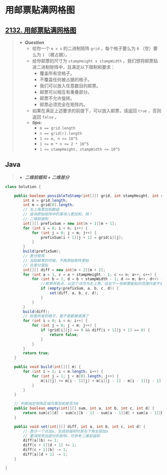 # 用邮票贴满网格图

## [2132. 用邮票贴满网格图](https://leetcode.cn/problems/stamping-the-grid/)

> - ***Question***
>   - 给你一个 `m x n` 的二进制矩阵 `grid` ，每个格子要么为 `0` （空）要么为 `1` （被占据）。
>   - 给你邮票的尺寸为 `stampHeight x stampWidth` 。我们想将邮票贴进二进制矩阵中，且满足以下限制和要求：
>     - 覆盖所有空格子。
>     - 不覆盖任何被占据的格子。
>     - 我们可以放入任意数目的邮票。
>     - 邮票可以相互有重叠部分。
>     - 邮票不允许旋转。
>     - 邮票必须完全在矩阵内。
>   - 如果在满足上述要求的前提下，可以放入邮票，请返回 `true` ，否则返回 `false` 。
>   - ***tips:***
>     - `m == grid.length`
>     - `n == grid[r].length`
>     - `1 <= m, n <= 10^5`
>     - `1 <= m * n <= 2 * 10^5`
>     - `1 <= stampHeight, stampWidth <= 10^5`

## Java

> - ***二维前缀和 + 二维差分***

```java
class Solution {

    public boolean possibleToStamp(int[][] grid, int stampHeight, int stampWidth) {
        int n = grid.length;
        int m = grid[0].length;
        // 左上角累加和数组
        // 查询原始矩阵中的某块儿累加和，快！
        // 二维前缀和
        int[][] prefixSum = new int[n + 1][m + 1];
        for (int i = 0; i < n; i++) {
            for (int j = 0; j < m; j++) {
                prefixSum[i + 1][j + 1] = grid[i][j];
            }
        }
        build(prefixSum);
        // 差分矩阵
        // 当贴邮票的时候，不再原始矩阵里贴
        // 在差分里贴
        int[][] diff = new int[n + 2][m + 2];
        for (int a = 1, c = a + stampHeight - 1; c <= n; a++, c++) {
            for (int b = 1, d = b + stampWidth - 1; d <= m; b++, d++) {
                //枚举所有点，以这个点作为左上角，往右下一张邮票能贴的范围内是不是全是0，是就贴一张邮票
                if (empty(prefixSum, a, b, c, d)) {
                    set(diff, a, b, c, d);
                }
            }
        }
        build(diff);
        // 检查所有的格子，是不是都被填满了
        for (int i = 0; i < n; i++) {
            for (int j = 0; j < m; j++) {
                if (grid[i][j] == 0 && diff[i + 1][j + 1] == 0) {
                    return false;
                }
            }
        }
        return true;
    }

    public void build(int[][] m) {
        for (int i = 1; i < m.length; i++) {
            for (int j = 1; j < m[0].length; j++) {
                m[i][j] += m[i - 1][j] + m[i][j - 1] - m[i - 1][j - 1];
            }
        }
    }

    // 判断指定矩阵区域内累加和是否为0
    public boolean empty(int[][] sum, int a, int b, int c, int d) {
        return sum[c][d] - sum[c][b - 1] - sum[a - 1][d] + sum[a - 1][b - 1] == 0;
    }

    public void set(int[][] diff, int a, int b, int c, int d) {
        // 差分一个点加a，生成前缀和时其右下角全部加a
        // 要消除多加部分的影响，可参考二维前缀和
        diff[a][b] += 1;
        diff[c + 1][d + 1] += 1;
        diff[c + 1][b] -= 1;
        diff[a][d + 1] -= 1;
    }

}
```
